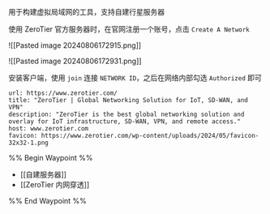 
用于构建虚拟局域网的工具，支持自建行星服务器

使用 ZeroTier 官方服务器时，在官网注册一个账号，点击 `Create A Network`

![[Pasted image 20240806172915.png]]

![[Pasted image 20240806172931.png]]

安装客户端，使用 `join` 连接 `NETWORK ID`，之后在网络内部勾选 `Authorized` 即可

```cardlink
url: https://www.zerotier.com/
title: "ZeroTier | Global Networking Solution for IoT, SD-WAN, and VPN"
description: "ZeroTier is the best global networking solution and overlay for IoT infrastructure, SD-WAN, VPN, and remote access."
host: www.zerotier.com
favicon: https://www.zerotier.com/wp-content/uploads/2024/05/favicon-32x32-1.png
```

%% Begin Waypoint %%
- [[自建服务器]]
- [[ZeroTier 内网穿透]]

%% End Waypoint %%
